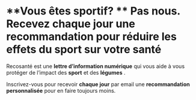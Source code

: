 # **Vous êtes sportif? ** Pas nous. <br/>Recevez chaque jour une recommandation pour réduire les effets du **sport** sur votre santé

Recosanté est une **lettre d’information numérique** qui vous aide à vous protéger de l’impact des **sport** et des **légumes** .

Inscrivez-vous pour recevoir **chaque jour** par email une **recommandation personnalisée** pour en faire toujours moins.
